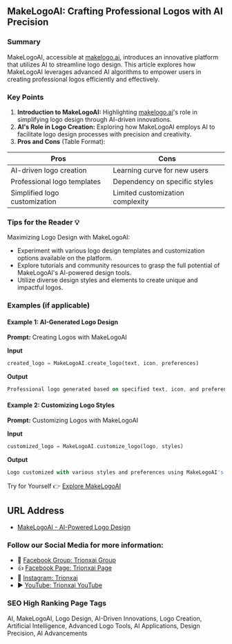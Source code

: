 ## MakeLogoAI: Crafting Professional Logos with AI Precision

### Summary
MakeLogoAI, accessible at [makelogo.ai](https://makelogo.ai), introduces an innovative platform that utilizes AI to streamline logo design. This article explores how MakeLogoAI leverages advanced AI algorithms to empower users in creating professional logos efficiently and effectively.

### Key Points

1. **Introduction to MakeLogoAI:** Highlighting [makelogo.ai](https://makelogo.ai)'s role in simplifying logo design through AI-driven innovations.
2. **AI's Role in Logo Creation:** Exploring how MakeLogoAI employs AI to facilitate logo design processes with precision and creativity.
3. **Pros and Cons** (Table Format):

| Pros                                 | Cons                                |
|--------------------------------------|-------------------------------------|
| AI-driven logo creation               | Learning curve for new users        |
| Professional logo templates           | Dependency on specific styles       |
| Simplified logo customization        | Limited customization complexity    |

### Tips for the Reader 💡
Maximizing Logo Design with MakeLogoAI:
- Experiment with various logo design templates and customization options available on the platform.
- Explore tutorials and community resources to grasp the full potential of MakeLogoAI's AI-powered design tools.
- Utilize diverse design styles and elements to create unique and impactful logos.

### Examples (if applicable)

#### Example 1: AI-Generated Logo Design
**Prompt:** Creating Logos with MakeLogoAI

**Input**
```dart
created_logo = MakeLogoAI.create_logo(text, icon, preferences)
```

**Output**
```dart
Professional logo generated based on specified text, icon, and preferences using MakeLogoAI's AI-powered design tools.
```

#### Example 2: Customizing Logo Styles
**Prompt:** Customizing Logos with MakeLogoAI

**Input**
```dart
customized_logo = MakeLogoAI.customize_logo(logo, styles)
```

**Output**
```dart
Logo customized with various styles and preferences using MakeLogoAI's versatile customization tools.
```

Try for Yourself 👉 <a href="https://makelogo.ai" target="_blank">Explore MakeLogoAI</a>

## URL Address
- <a href="https://makelogo.ai" target="_blank">MakeLogoAI - AI-Powered Logo Design</a>

### Follow our Social Media for more information:
- 📘 <a href="https://www.facebook.com/groups/trionxai" target="_blank">Facebook Group: Trionxai Group</a>
- 👍 <a href="https://www.facebook.com/ai.trionxai" target="_blank">Facebook Page: Trionxai Page</a>
- 📸 <a href="https://www.instagram.com/trionxai/" target="_blank">Instagram: Trionxai</a>
- ▶️ <a href="https://www.youtube.com/@robotdocs/" target="_blank">YouTube: Trionxai YouTube</a>

### SEO High Ranking Page Tags
AI, MakeLogoAI, Logo Design, AI-Driven Innovations, Logo Creation, Artificial Intelligence, Advanced Logo Tools, AI Applications, Design Precision, AI Advancements